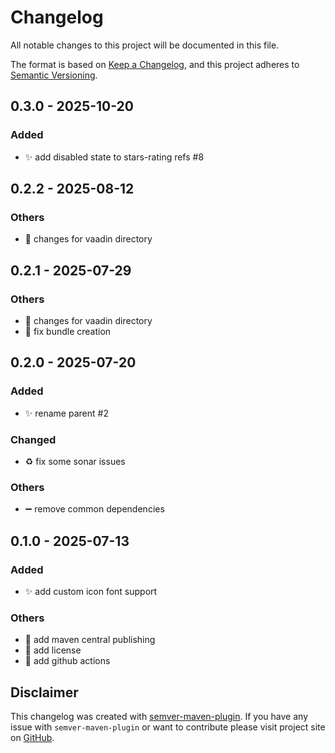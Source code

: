 # Changelog

All notable changes to this project will be documented in this file.

The format is based on [Keep a Changelog](https://keepachangelog.com/en/1.1.0/),
and this project adheres to [Semantic Versioning](https://semver.org/spec/v2.0.0.html).

<!-- DO NOT REMOVE - c871f32ed1b7a85b24a0f22e8e7d9e3ee285742c - DO NOT REMOVE -->

## 0.3.0 - 2025-10-20


### Added
- :sparkles: add disabled state to stars-rating refs #8


## 0.2.2 - 2025-08-12


### Others
- :speech_balloon: changes for vaadin directory


## 0.2.1 - 2025-07-29


### Others
- :speech_balloon: changes for vaadin directory
- :construction_worker: fix bundle creation


## 0.2.0 - 2025-07-20


### Added
- :sparkles: rename parent #2
### Changed
- :recycle: fix some sonar issues
### Others
- :heavy_minus_sign: remove common dependencies


## 0.1.0 - 2025-07-13


### Added
- :sparkles: add custom icon font support
### Others
- :rocket: add maven central publishing
- :page_facing_up: add license
- :construction_worker: add github actions

## Disclaimer

This changelog was created with [semver-maven-plugin](https://github.com/Sam42R/semver-maven-plugin). If you have any issue
with `semver-maven-plugin` or want to contribute please visit project site on [GitHub](https://github.com/Sam42R/semver-maven-plugin).
